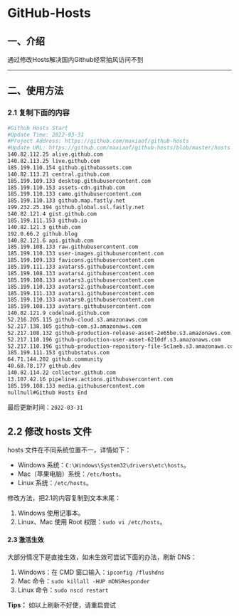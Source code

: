 # GitHub-Hosts

## 一、介绍
通过修改Hosts解决国内Github经常抽风访问不到

---

## 二、使用方法

### 2.1 复制下面的内容
```bash
#Github Hosts Start
#Update Time: 2022-03-31
#Project Address: https://github.com/maxiaof/github-hosts
#Update URL: https://github.com/maxiaof/github-hosts/blob/master/hosts
140.82.112.25 alive.github.com
140.82.113.25 live.github.com
185.199.110.154 github.githubassets.com
140.82.113.21 central.github.com
185.199.109.133 desktop.githubusercontent.com
185.199.110.153 assets-cdn.github.com
185.199.110.133 camo.githubusercontent.com
185.199.110.133 github.map.fastly.net
199.232.25.194 github.global.ssl.fastly.net
140.82.121.4 gist.github.com
185.199.111.153 github.io
140.82.121.3 github.com
192.0.66.2 github.blog
140.82.121.6 api.github.com
185.199.108.133 raw.githubusercontent.com
185.199.110.133 user-images.githubusercontent.com
185.199.109.133 favicons.githubusercontent.com
185.199.111.133 avatars5.githubusercontent.com
185.199.108.133 avatars4.githubusercontent.com
185.199.108.133 avatars3.githubusercontent.com
185.199.110.133 avatars2.githubusercontent.com
185.199.111.133 avatars1.githubusercontent.com
185.199.110.133 avatars0.githubusercontent.com
185.199.108.133 avatars.githubusercontent.com
140.82.121.9 codeload.github.com
52.216.205.115 github-cloud.s3.amazonaws.com
52.217.138.105 github-com.s3.amazonaws.com
52.217.108.132 github-production-release-asset-2e65be.s3.amazonaws.com
52.217.110.196 github-production-user-asset-6210df.s3.amazonaws.com
52.217.110.196 github-production-repository-file-5c1aeb.s3.amazonaws.com
185.199.111.153 githubstatus.com
64.71.144.202 github.community
40.68.78.177 github.dev
140.82.114.22 collector.github.com
13.107.42.16 pipelines.actions.githubusercontent.com
185.199.108.133 media.githubusercontent.com
nullnull#Github Hosts End

```
最后更新时间：`2022-03-31`

## 2.2 修改 hosts 文件
hosts 文件在不同系统位置不一，详情如下：
- Windows 系统：`C:\Windows\System32\drivers\etc\hosts`。
- Mac（苹果电脑）系统：`/etc/hosts`。
- Linux 系统：`/etc/hosts`。

修改方法，把2.1的内容复制到文本末尾：

1. Windows 使用记事本。
2. Linux、Mac 使用 Root 权限：`sudo vi /etc/hosts`。

#### 2.3 激活生效
大部分情况下是直接生效，如未生效可尝试下面的办法，刷新 DNS：

1. Windows：在 CMD 窗口输入：`ipconfig /flushdns`
2. Mac 命令：`sudo killall -HUP mDNSResponder`
3. Linux 命令：`sudo nscd restart`

**Tips：** 如以上刷新不好使，请重启尝试

